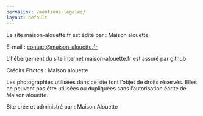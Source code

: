 ```yaml
---
permalink: /mentions-legales/
layout: default
---
```


Le site maison-alouette.fr est édité par : Maison alouette

E-mail : contact@maison-alouette.fr


L’hébergement du site internet maison-alouette.fr est assuré par github

Crédits Photos : Maison alouette

Les photographies utilisées dans ce site font l’objet de droits réservés. Elles ne peuvent pas être utilisées ou dupliquées sans l’autorisation écrite de Maison alouette.

Site crée et administré par : Maison Alouette